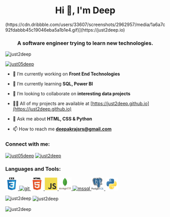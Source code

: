 <h1 align="center">Hi 👋, I'm Deep</h1>
(https://cdn.dribbble.com/users/33607/screenshots/2962957/media/1a6a7c92fdabbb45c19046eba5a1b1e4.gif)](https://just2deep.io)
<h3 align="center">A software engineer trying to learn new technologies.</h3>

<p align="left"> <img src="https://komarev.com/ghpvc/?username=just2deep&label=Profile%20views&color=0e75b6&style=flat" alt="just2deep" /> </p>

<p align="left"> <a href="https://twitter.com/just05deep" target="blank"><img src="https://img.shields.io/twitter/follow/just05deep?logo=twitter&style=for-the-badge" alt="just05deep" /></a> </p>

- 🔭 I’m currently working on **Front End Technologies**

- 🌱 I’m currently learning **SQL, Power BI**

- 👯 I’m looking to collaborate on **interesting data projects**

- 👨‍💻 All of my projects are available at [https://just2deep.github.io](https://just2deep.github.io)

- 💬 Ask me about **HTML, CSS & Python**

- 📫 How to reach me **deepakrajsrs@gmail.com**

<h3 align="left">Connect with me:</h3>
<p align="left">
<a href="https://twitter.com/just05deep" target="blank"><img align="center" src="https://raw.githubusercontent.com/rahuldkjain/github-profile-readme-generator/master/src/images/icons/Social/twitter.svg" alt="just05deep" height="30" width="40" /></a>
<a href="https://linkedin.com/in/just2deep" target="blank"><img align="center" src="https://raw.githubusercontent.com/rahuldkjain/github-profile-readme-generator/master/src/images/icons/Social/linked-in-alt.svg" alt="just2deep" height="30" width="40" /></a>
</p>

<h3 align="left">Languages and Tools:</h3>
<p align="left"> <a href="https://www.w3schools.com/css/" target="_blank" rel="noreferrer"> <img src="https://raw.githubusercontent.com/devicons/devicon/master/icons/css3/css3-original-wordmark.svg" alt="css3" width="40" height="40"/> </a> <a href="https://git-scm.com/" target="_blank" rel="noreferrer"> <img src="https://www.vectorlogo.zone/logos/git-scm/git-scm-icon.svg" alt="git" width="40" height="40"/> </a> <a href="https://www.w3.org/html/" target="_blank" rel="noreferrer"> <img src="https://raw.githubusercontent.com/devicons/devicon/master/icons/html5/html5-original-wordmark.svg" alt="html5" width="40" height="40"/> </a> <a href="https://developer.mozilla.org/en-US/docs/Web/JavaScript" target="_blank" rel="noreferrer"> <img src="https://raw.githubusercontent.com/devicons/devicon/master/icons/javascript/javascript-original.svg" alt="javascript" width="40" height="40"/> </a> <a href="https://www.mongodb.com/" target="_blank" rel="noreferrer"> <img src="https://raw.githubusercontent.com/devicons/devicon/master/icons/mongodb/mongodb-original-wordmark.svg" alt="mongodb" width="40" height="40"/> </a> <a href="https://www.microsoft.com/en-us/sql-server" target="_blank" rel="noreferrer"> <img src="https://www.svgrepo.com/show/303229/microsoft-sql-server-logo.svg" alt="mssql" width="40" height="40"/> </a> <a href="https://www.postgresql.org" target="_blank" rel="noreferrer"> <img src="https://raw.githubusercontent.com/devicons/devicon/master/icons/postgresql/postgresql-original-wordmark.svg" alt="postgresql" width="40" height="40"/> </a> <a href="https://www.python.org" target="_blank" rel="noreferrer"> <img src="https://raw.githubusercontent.com/devicons/devicon/master/icons/python/python-original.svg" alt="python" width="40" height="40"/> </a> </p>

<p><img align="left" src="https://github-readme-stats.vercel.app/api/top-langs?username=just2deep&show_icons=true&locale=en&layout=compact" alt="just2deep" /></p>

<p>&nbsp;<img align="center" src="https://github-readme-stats.vercel.app/api?username=just2deep&show_icons=true&locale=en" alt="just2deep" /></p>

<p><img align="center" src="https://github-readme-streak-stats.herokuapp.com/?user=just2deep&" alt="just2deep" /></p>
